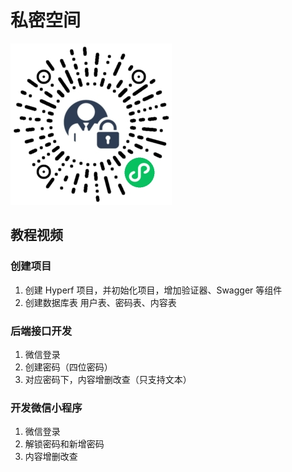 # 私密空间

![](./resources/qrcode.jpg)

## 教程视频

### 创建项目

1. 创建 Hyperf 项目，并初始化项目，增加验证器、Swagger 等组件
2. 创建数据库表 用户表、密码表、内容表

### 后端接口开发

1. 微信登录
2. 创建密码（四位密码）
3. 对应密码下，内容增删改查（只支持文本）

### 开发微信小程序

1. 微信登录
2. 解锁密码和新增密码
3. 内容增删改查
